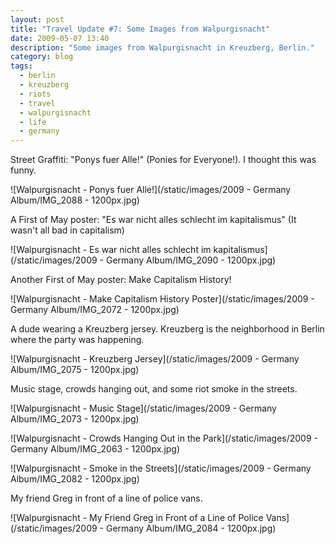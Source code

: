 ```yaml
---
layout: post
title: "Travel Update #7: Some Images from Walpurgisnacht"
date: 2009-05-07 13:40
description: "Some images from Walpurgisnacht in Kreuzberg, Berlin."
category: blog
tags:
  - berlin
  - kreuzberg
  - riots
  - travel
  - walpurgisnacht
  - life
  - germany
---
```


Street Graffiti: "Ponys fuer Alle!" (Ponies for Everyone!). I thought this was funny.

![Walpurgisnacht - Ponys fuer Alle!](/static/images/2009 - Germany Album/IMG_2088 - 1200px.jpg)

A First of May poster: "Es war nicht alles schlecht im kapitalismus" (It wasn't all bad in capitalism)

![Walpurgisnacht - Es war nicht alles schlecht im kapitalismus](/static/images/2009 - Germany Album/IMG_2090 - 1200px.jpg)

Another First of May poster: Make Capitalism History!

![Walpurgisnacht - Make Capitalism History Poster](/static/images/2009 - Germany Album/IMG_2072 - 1200px.jpg)

A dude wearing a Kreuzberg jersey. Kreuzberg is the neighborhood in Berlin where the party was happening.

![Walpurgisnacht - Kreuzberg Jersey](/static/images/2009 - Germany Album/IMG_2075 - 1200px.jpg)

Music stage, crowds hanging out, and some riot smoke in the streets.

![Walpurgisnacht - Music Stage](/static/images/2009 - Germany Album/IMG_2073 - 1200px.jpg)

![Walpurgisnacht - Crowds Hanging Out in the Park](/static/images/2009 - Germany Album/IMG_2063 - 1200px.jpg)

![Walpurgisnacht - Smoke in the Streets](/static/images/2009 - Germany Album/IMG_2082 - 1200px.jpg)

My friend Greg in front of a line of police vans.

![Walpurgisnacht - My Friend Greg in Front of a Line of Police Vans](/static/images/2009 - Germany Album/IMG_2084 - 1200px.jpg)
